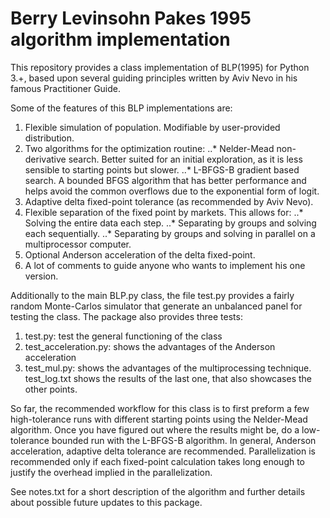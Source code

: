 # Berry Levinsohn Pakes 1995 algorithm implementation
This repository provides a class implementation of BLP(1995)
for Python 3.+, based upon several guiding principles written
by Aviv Nevo in his famous Practitioner Guide.

Some of the features of this BLP implementations are:
1. Flexible simulation of population. Modifiable by user-provided distribution.
2. Two algorithms for the optimization routine:
..* Nelder-Mead non-derivative search. Better suited for an initial exploration, as it is less sensible to starting points but slower.
..* L-BFGS-B gradient based search. A bounded BFGS algorithm that has better performance and helps avoid the common overflows due to the exponential form of logit.
3. Adaptive delta fixed-point tolerance (as recommended by Aviv Nevo).
4. Flexible separation of the fixed point by markets. This allows for:
..* Solving the entire data each step.
..* Separating by groups and solving each sequentially.
..* Separating by groups and solving in parallel on a multiprocessor computer.
5. Optional Anderson acceleration of the delta fixed-point.
6. A lot of comments to guide anyone who wants to implement his one version.

Additionally to the main BLP.py class, the file test.py provides
a fairly random Monte-Carlos simulator that generate an unbalanced panel
for testing the class. The package also provides three tests:
1. test.py: test the general functioning of the class
2. test_acceleration.py: shows the advantages of the Anderson acceleration
3. test_mul.py: shows the advantages of the multiprocessing technique.
test_log.txt shows the results of the last one, that also showcases the other
points.

So far, the recommended workflow for this class is to first preform a few high-tolerance runs with different starting points using the Nelder-Mead algorithm.
Once you have figured out where the results might be, do a low-tolerance bounded run with the L-BFGS-B algorithm.
In general, Anderson acceleration, adaptive delta tolerance are recommended. Parallelization is recommended only if each fixed-point calculation takes long enough to justify the overhead implied in the parallelization.

See notes.txt for a short description of the algorithm and
further details about possible future updates to this package.
